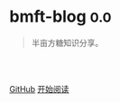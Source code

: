 # bmft-blog <small>0.0</small>

> 半亩方糖知识分享。

<br>

<span id="website_pv_container" style='display:none'>
    👀 本站总访问量：<span id="website_pv"></span> 次
</span>
<span id="website_uv_container" style='display:none'>
    | 🚴‍♂️ 本站总访客数：<span id="website_uv"></span> 人
</span>

<br>

[GitHub](https://github.com/jarvanstack)
[开始阅读](/README.md)





